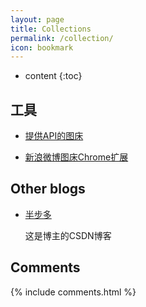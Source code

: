 ```yaml
---
layout: page
title: Collections
permalink: /collection/
icon: bookmark
---
```


* content
{:toc}

## 工具

* [提供API的图床](https://sm.ms/)

* [新浪微博图床Chrome扩展](https://github.com/Suxiaogang/WeiboPicBed)

## Other blogs

* [半步多](http://blog.csdn.net/jadyer/)

    这是博主的CSDN博客

## Comments

{% include comments.html %}
